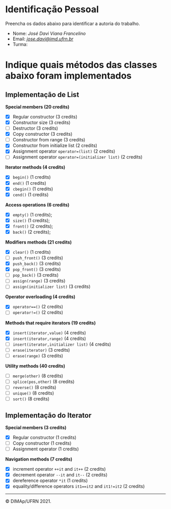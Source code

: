 ﻿# Identificação Pessoal

Preencha os dados abaixo para identificar a autoria do trabalho.

- Nome: *José Davi Viana Francelino*
- Email: *jose.davi@imd.ufrn.br*
- Turma: *<insira sua turma aqui>*

# Indique quais métodos das classes abaixo foram implementados

## Implementação de List

**Special members (20 credits)**
- [X] Regular constructor (3 credits)
- [X] Constructor size (3 credits)
- [ ] Destructor (3 credits)
- [X] Copy constructor (3 credits)
- [ ] Constructor from range (3 credits)
- [X] Constructor from initialize list (2 credits)
- [X] Assignment operator `operator=(list)` (2 credits)
- [ ] Assignment operator `operator=(initializer list)` (2 credits)

**Iterator methods (4 credits)**
- [X] `begin()` (1 credits)
- [X] `end()` (1 credits)
- [X] `cbegin()` (1 credits)
- [X] `cend()` (1 credits)

**Access operations (6 credits)**
- [X] `empty()` (1 credits);
- [X] `size()` (1 credits);
- [X] `front()` (2 credits);
- [X] `back()` (2 credits);

**Modifiers methods (21 credits)**
- [X] `clear()` (1 credits)
- [ ] `push_front()` (3 credits)
- [X] `push_back()` (3 credits)
- [X] `pop_front()` (3 credits)
- [ ] `pop_back()` (3 credits)
- [ ] `assign(range)` (3 credits)
- [ ] `assign(initializer list)` (3 credits)

**Operator overloading (4 credits)**
- [X] `operator==()` (2 credits)
- [ ] `operator!=()` (2 credits)

**Methods that require iterators (19 credits)**
- [X] `insert(iterator,value)` (4 credits)
- [X] `insert(iterator,range)` (4 credits)
- [ ] `insert(iterator,initializer list)` (4 credits)
- [ ] `erase(iterator)` (3 credits)
- [ ] `erase(range)` (3 credits)

**Utility methods (40 credits)**
- [ ] `merge(other)` (8 credits)
- [ ] `splice(pos,other)` (8 credits)
- [ ] `reverse()` (8 credits)
- [ ] `unique()` (8 credits)
- [ ] `sort()` (8 credits)

## Implementação do Iterator

**Special members (3 credits)**
- [X] Regular constructor (1 credits)
- [ ] Copy constructor (1 credits)
- [ ] Assignment operator (1 credits)

**Navigation methods (7 credits)**
- [X] increment operator `++it` and `it++` (2 credits)
- [X] decrement operator `--it` and `it--` (2 credits)
- [X] dereference operator `*it` (1 credits)
- [X] equality/difference operators `it1==it2` and `it1!=it2` (2 credits)

--------
&copy; DIMAp/UFRN 2021.
